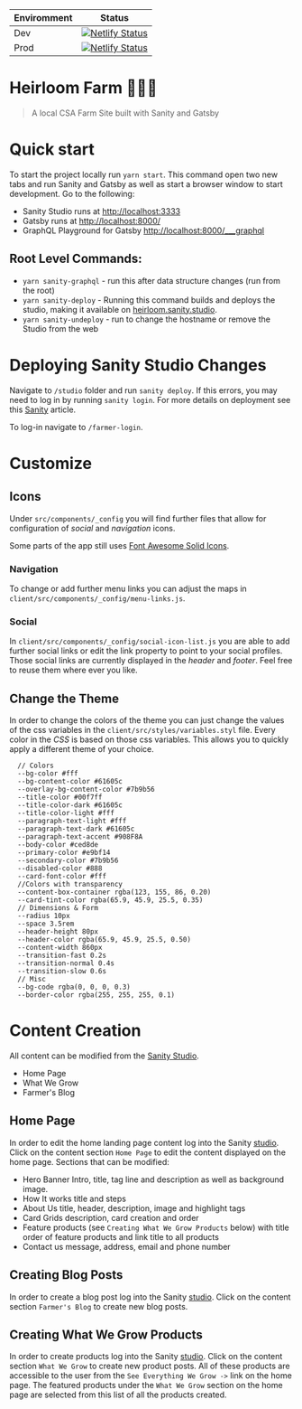 | Enviromment   | Status   |
| ------------- | -------- | 
| Dev           | [![Netlify Status](https://api.netlify.com/api/v1/badges/15721b89-622e-4b4a-8fc5-6433b71d7992/deploy-status)](https://app.netlify.com/sites/heirloomfarm-dev/deploys)     | 
| Prod          | [![Netlify Status](https://api.netlify.com/api/v1/badges/aa9c2904-d115-4d9c-9ca1-f426d5697811/deploy-status)](https://app.netlify.com/sites/heirloomfarm/deploys)   |



# Heirloom Farm 👨🏻‍🌾
> A local CSA Farm Site built with Sanity and Gatsby

# Quick start

To start the project locally run `yarn start`. This command open two new tabs and run Sanity and Gatsby as well as start a browser window to start development. Go to the following: 
- Sanity Studio runs at [http://localhost:3333](http://localhost:3333)
- Gatsby runs at [http://localhost:8000/](http://localhost:8000/)
- GraphQL Playground for Gatsby [http://localhost:8000/___graphql](http://localhost:8000/___graphql)

## Root Level Commands:
- `yarn sanity-graphql` - run this after data structure changes  (run from the root)
- `yarn sanity-deploy` - Running this command builds and deploys the studio, making it available on [heirloom.sanity.studio](https://heirloomfarm.sanity.studio). 
- `yarn sanity-undeploy` - run to change the hostname or remove the Studio from the web

# Deploying Sanity Studio Changes

Navigate to `/studio` folder and run `sanity deploy`. If this errors, you may need to log in by running `sanity login`. 
For more details on deployment see this [Sanity](https://www.sanity.io/docs/deployment) article.   

To log-in navigate to `/farmer-login`. 

# Customize

## Icons

Under `src/components/_config` you will find further files that allow for configuration of _social_ and _navigation_ icons.  

Some parts of the app still uses [Font Awesome Solid Icons](https://fontawesome.com/icons?d=gallery&s=solid&m=free).

### Navigation

To change or add further menu links you can adjust the maps in `client/src/components/_config/menu-links.js`.   

### Social

In `client/src/components/_config/social-icon-list.js` you are able to add further social links or edit the link property to point to your social profiles. Those social links are currently displayed in the _header_ and _footer_. Feel free to reuse them where ever
you like.

## Change the Theme

In order to change the colors of the theme you can just change the values of the css variables in the `client/src/styles/variables.styl` file. Every color in the _CSS_ is based on those css variables. This allows you to quickly apply a different theme of your choice.

```styl
  // Colors
  --bg-color #fff
  --bg-content-color #61605c
  --overlay-bg-content-color #7b9b56
  --title-color #00f7ff
  --title-color-dark #61605c
  --title-color-light #fff
  --paragraph-text-light #fff
  --paragraph-text-dark #61605c
  --paragraph-text-accent #908F8A
  --body-color #ced8de
  --primary-color #e9bf14
  --secondary-color #7b9b56
  --disabled-color #888
  --card-font-color #fff
  //Colors with transparency
  --content-box-container rgba(123, 155, 86, 0.20)
  --card-tint-color rgba(65.9, 45.9, 25.5, 0.35)
  // Dimensions & Form
  --radius 10px
  --space 3.5rem
  --header-height 80px
  --header-color rgba(65.9, 45.9, 25.5, 0.50)
  --content-width 860px
  --transition-fast 0.2s
  --transition-normal 0.4s
  --transition-slow 0.6s
  // Misc
  --bg-code rgba(0, 0, 0, 0.3)
  --border-color rgba(255, 255, 255, 0.1)
```

# Content Creation

All content can be modified from the [Sanity Studio](https://heirloomfarm.sanity.studio).

- Home Page
- What We Grow 
- Farmer's Blog

## Home Page

In order to edit the home landing page content log into the Sanity [studio](https://heirloomfarm.sanity.studio). Click on the content section `Home Page` to edit the content displayed on the home page. Sections that can be modified: 

- Hero Banner Intro, title, tag line and description as well as background image.
- How It works title and steps
- About Us title, header, description, image and highlight tags
- Card Grids description, card creation and order
- Feature products (see `Creating What We Grow Products` below) with title order of feature products and link title to all products
- Contact us message, address, email and phone number


## Creating Blog Posts

In order to create a blog post log into the Sanity [studio](https://heirloomfarm.sanity.studio). Click on the content section `Farmer's Blog` to create new blog posts.

## Creating What We Grow Products

In order to create products log into the Sanity [studio](https://heirloomfarm.sanity.studio). Click on the content section `What We Grow` to create new product posts. All of these products are accessible to the user from the `See Everything We Grow ->` link on the home page. The featured products under the `What We Grow` section on the home page are selected from this list of all the products created. 

